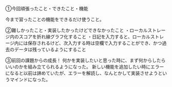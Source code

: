 ①今回頑張ったこと・できたこと・機能

今まで習ったことの機能をできるだけ使うこと。

②難しかったこと・実装したかったけどできなかったこと
・ローカルストレージ内のスコアを折れ線グラフ化すること
・日記を入力すると、ローカルストレージ内には保存されるけど、次入力する時は空欄で入力することができ、かつ過去のデータは残っているようにすること

③前回の課題からの成長！
何かを実装したいと思った時に、まず何からしたらいいのかを組み立てられるようになった。
新しい機能を追加したい時にエラーになると以前は諦めていたが、エラーを解読し、なんとかして実装させようというマインドになった。
